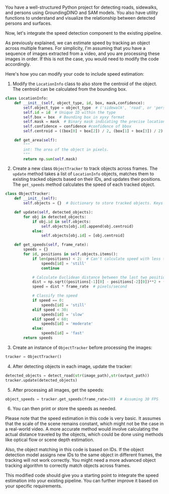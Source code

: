 You have a well-structured Python project for detecting roads, sidewalks, and persons using GroundingDINO and SAM models. You also have utility functions to understand and visualize the relationship between detected persons and surfaces.

Now, let's integrate the speed detection component to the existing pipeline.

As previously explained, we can estimate speed by tracking an object across multiple frames. For simplicity, I'm assuming that you have a sequence of images extracted from a video, and you are processing these images in order. If this is not the case, you would need to modify the code accordingly.

Here's how you can modify your code to include speed estimation:

1. Modify the `LocationInfo` class to also store the centroid of the object. The centroid can be calculated from the bounding box.

```python
class LocationInfo:
    def __init__(self, object_type, id, box, mask,confidence):
        self.object_type = object_type  # ('sidewalk', 'road', or 'person')
        self.id = id  # Unique ID within the type
        self.box = box  # Bounding box in xyxy format
        self.mask = mask  # Binary mask indicating the precise location of the object
        self.confidence = confidence #confidence of bbox
        self.centroid = ((box[0] + box[2]) / 2, (box[1] + box[3]) / 2)  # Centroid of the bounding box

    def get_area(self):
        """
        int: The area of the object in pixels.
        """
        return np.sum(self.mask)
```

2. Create a new class `ObjectTracker` to track objects across frames. The `update` method takes a list of `LocationInfo` objects, matches them to existing tracked objects based on their IDs, and updates their positions. The `get_speeds` method calculates the speed of each tracked object.

```python
class ObjectTracker:
    def __init__(self):
        self.objects = {}  # Dictionary to store tracked objects. Keys are IDs, values are lists of positions.

    def update(self, detected_objects):
        for obj in detected_objects:
            if obj.id in self.objects:
                self.objects[obj.id].append(obj.centroid)
            else:
                self.objects[obj.id] = [obj.centroid]

    def get_speeds(self, frame_rate):
        speeds = {}
        for id, positions in self.objects.items():
            if len(positions) < 2:  # Can't calculate speed with less than 2 positions
                speeds[id] = 'still'
                continue

            # Calculate Euclidean distance between the last two positions
            dist = np.sqrt((positions[-1][0] - positions[-2][0])**2 + (positions[-1][1] - positions[-2][1])**2)
            speed = dist * frame_rate  # pixels/second

            # Classify the speed
            if speed == 0:
                speeds[id] = 'still'
            elif speed < 30:
                speeds[id] = 'slow'
            elif speed < 60:
                speeds[id] = 'moderate'
            else:
                speeds[id] = 'fast'
        return speeds
```

3. Create an instance of `ObjectTracker` before processing the images:

```python
tracker = ObjectTracker()
```

4. After detecting objects in each image, update the tracker:

```python
detected_objects = detect_road(str(image_path),str(output_path))
tracker.update(detected_objects)
```

5. After processing all images, get the speeds:

```python
object_speeds = tracker.get_speeds(frame_rate=30)  # Assuming 30 FPS
```

6. You can then print or store the speeds as needed.

Please note that the speed estimation in this code is very basic. It assumes that the scale of the scene remains constant, which might not be the case in a real-world video. A more accurate method would involve calculating the actual distance traveled by the objects, which could be done using methods like optical flow or scene depth estimation.

Also, the object matching in this code is based on IDs. If the object detection model assigns new IDs to the same object in different frames, the tracking will not work correctly. You might need a more advanced object tracking algorithm to correctly match objects across frames.

This modified code should give you a starting point to integrate the speed estimation into your existing pipeline. You can further improve it based on your specific requirements.